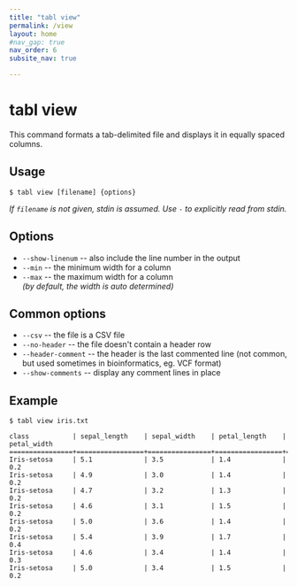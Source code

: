 ```yaml
---
title: "tabl view"
permalink: /view
layout: home
#nav_gap: true
nav_order: 6
subsite_nav: true

---
```


# tabl view

This command formats a tab-delimited file and displays it in equally spaced columns.

## Usage

`$ tabl view [filename] {options}`  
    
*If `filename` is not given, stdin is assumed. Use `-` to explicitly read from stdin.*

## Options
* `--show-linenum`  -- also include the line number in the output
* `--min`           -- the minimum width for a column
* `--max`           -- the maximum width for a column  
*(by default, the width is auto determined)*

## Common options
* `--csv`            -- the file is a CSV file
* `--no-header`      -- the file doesn't contain a header row
* `--header-comment` -- the header is the last commented line (not common, but used sometimes in bioinformatics, eg. VCF format)
* `--show-comments`  -- display any comment lines in place

## Example

    $ tabl view iris.txt

    class           | sepal_length    | sepal_width    | petal_length    | petal_width    
    ================+=================+================+=================+================
    Iris-setosa     | 5.1             | 3.5            | 1.4             | 0.2            
    Iris-setosa     | 4.9             | 3.0            | 1.4             | 0.2            
    Iris-setosa     | 4.7             | 3.2            | 1.3             | 0.2            
    Iris-setosa     | 4.6             | 3.1            | 1.5             | 0.2            
    Iris-setosa     | 5.0             | 3.6            | 1.4             | 0.2            
    Iris-setosa     | 5.4             | 3.9            | 1.7             | 0.4            
    Iris-setosa     | 4.6             | 3.4            | 1.4             | 0.3            
    Iris-setosa     | 5.0             | 3.4            | 1.5             | 0.2            
